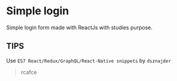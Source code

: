 # Simple login

Simple login form made with ReactJs with studies purpose.

## TIPS
Use `ES7 React/Redux/GraphQL/React-Native snippets` by `dsznajder`
> rcafce